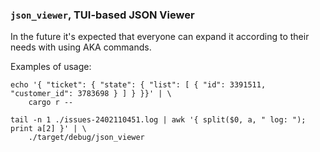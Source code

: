 ### `json_viewer`, TUI-based JSON Viewer

In the future it's expected that everyone can expand it according to their needs with using AKA commands.

Examples of usage:
```
echo '{ "ticket": { "state": { "list": [ { "id": 3391511, "customer_id": 3783698 } ] } }}' | \
    cargo r --
```
```
tail -n 1 ./issues-2402110451.log | awk '{ split($0, a, " log: "); print a[2] }' | \
    ./target/debug/json_viewer
```
